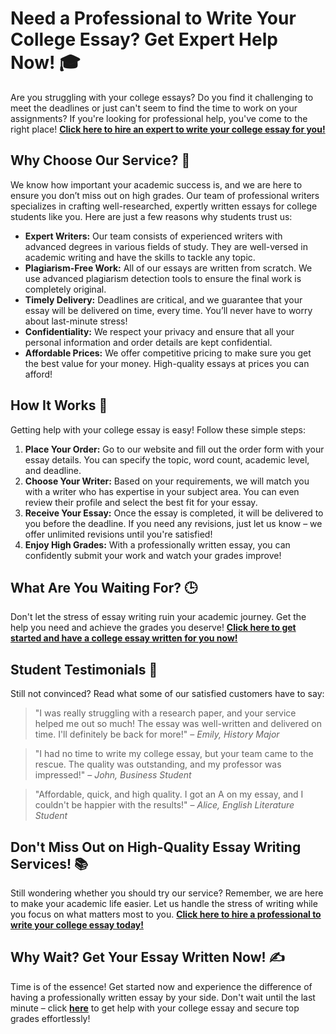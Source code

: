 # Need a Professional to Write Your College Essay? Get Expert Help Now! 🎓

Are you struggling with your college essays? Do you find it challenging to meet the deadlines or just can't seem to find the time to work on your assignments? If you're looking for professional help, you've come to the right place! **[Click here to hire an expert to write your college essay for you!](https://tinyurl.com/topessay?keyword=write+a+college+essay+for+me)**

## Why Choose Our Service? 🌟

We know how important your academic success is, and we are here to ensure you don’t miss out on high grades. Our team of professional writers specializes in crafting well-researched, expertly written essays for college students like you. Here are just a few reasons why students trust us:

- **Expert Writers:** Our team consists of experienced writers with advanced degrees in various fields of study. They are well-versed in academic writing and have the skills to tackle any topic.
- **Plagiarism-Free Work:** All of our essays are written from scratch. We use advanced plagiarism detection tools to ensure the final work is completely original.
- **Timely Delivery:** Deadlines are critical, and we guarantee that your essay will be delivered on time, every time. You’ll never have to worry about last-minute stress!
- **Confidentiality:** We respect your privacy and ensure that all your personal information and order details are kept confidential.
- **Affordable Prices:** We offer competitive pricing to make sure you get the best value for your money. High-quality essays at prices you can afford!

## How It Works 🚀

Getting help with your college essay is easy! Follow these simple steps:

1. **Place Your Order:** Go to our website and fill out the order form with your essay details. You can specify the topic, word count, academic level, and deadline.
2. **Choose Your Writer:** Based on your requirements, we will match you with a writer who has expertise in your subject area. You can even review their profile and select the best fit for your essay.
3. **Receive Your Essay:** Once the essay is completed, it will be delivered to you before the deadline. If you need any revisions, just let us know – we offer unlimited revisions until you're satisfied!
4. **Enjoy High Grades:** With a professionally written essay, you can confidently submit your work and watch your grades improve!

## What Are You Waiting For? 🕒

Don't let the stress of essay writing ruin your academic journey. Get the help you need and achieve the grades you deserve! **[Click here to get started and have a college essay written for you now!](https://tinyurl.com/topessay?keyword=write+a+college+essay+for+me)**

## Student Testimonials 📣

Still not convinced? Read what some of our satisfied customers have to say:

> "I was really struggling with a research paper, and your service helped me out so much! The essay was well-written and delivered on time. I'll definitely be back for more!" – _Emily, History Major_

> "I had no time to write my college essay, but your team came to the rescue. The quality was outstanding, and my professor was impressed!" – _John, Business Student_

> "Affordable, quick, and high quality. I got an A on my essay, and I couldn't be happier with the results!" – _Alice, English Literature Student_

## Don't Miss Out on High-Quality Essay Writing Services! 📚

Still wondering whether you should try our service? Remember, we are here to make your academic life easier. Let us handle the stress of writing while you focus on what matters most to you. **[Click here to hire a professional to write your college essay today!](https://tinyurl.com/topessay?keyword=write+a+college+essay+for+me)**

## Why Wait? Get Your Essay Written Now! ✍️

Time is of the essence! Get started now and experience the difference of having a professionally written essay by your side. Don't wait until the last minute – click **[here](https://tinyurl.com/topessay?keyword=write+a+college+essay+for+me)** to get help with your college essay and secure top grades effortlessly!
